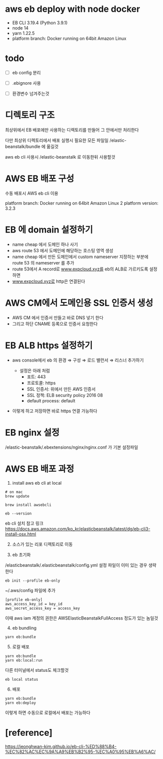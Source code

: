 # aws eb deploy with node docker

- EB CLI 3.19.4 (Python 3.9.1)
- node 14
- yarn 1.22.5
- platform branch: Docker running on 64bit Amazon Linux

# todo

- [ ] eb config 분리
- [ ] .ebignore 사용
- [ ] 환경변수 넘겨주는것


# 디렉토리 구조

최상위에서 EB 배포에만 사용하는 디렉토리를 만들어 그 안에서만 처리한다

다만 최상위 디렉토리에서 배포 실행시 필요한 모든 파일일 /elastic-beanstalk/bundle 에 옮길것

aws eb cli 사용시 /elastic-beanstalk 로 이동한뒤 사용할것

# AWS EB 배포 구성

수동 배포시 AWS eb cli 이용

platform branch: Docker running on 64bit Amazon Linux 2 platform version: 3.2.3

# EB 에 domain 설정하기

* name cheap 에서 도메인 하나 사기
* aws route 53 에서 도메인에 해당하는 호스팅 영역 생성
* name cheap 에서 만든 도메인에서 custom nameserver 지정하는 부분에 route 53 의 nameserver 를 추가
* route 53에서 A record로 www.expcloud.xyz를  eb의 ALB로 가르키도록 설정하면
* www.expcloud.xyz로 http은 연결된다

# AWS CM에서 도메인용 SSL 인증서 생성

* AWS CM 에서 인증서 만들고 바로 DNS 넣기 한다
* 그리고 하단 CNAME 등록으로 인증서 요청한다

# EB ALB https 설정하기

* aws console에서 eb 의 환경 ⇒ 구성 ⇒ 로드 밸런서 ⇒ 리스너 추가하기
    * 설정은 아래 처럼
        * 포트: 443
        * 프로토콜: https
        * SSL 인증서: 위에서 만든 AWS 인증서
        * SSL 정책: ELB security policy 2016 08
        * default process: default

* 이렇게 하고 저장하면 바로 https 연결 가능하다

# EB nginx 설정
/elastic-beanstalk/.ebextensions/nginx/nginx.conf 가 기본 설정파일

# AWS EB 배포 과정

1. install aws eb cli at local

```shell
# on mac 
brew update

brew install awsebcli

eb --version
```

eb cli 설치 참고 링크
https://docs.aws.amazon.com/ko_kr/elasticbeanstalk/latest/dg/eb-cli3-install-osx.html

2. 소스가 있는 리포 디렉토리로 이동

3. eb 초기화

/elasticbeanstalk/.elasticbeanstalk/config.yml 설정 파일이 이미 있는 경우 생략한다

```shell
eb init --profile eb-only
```

~/.aws/config 파일에 추가

```
[profile eb-only]
aws_access_key_id = key_id
aws_secret_access_key = access_key
```

이때 aws iam 계정의 권한은 AWSElasticBeanstalkFullAccess 정도가 있는 놈일것

4. eb bundling

```shell
yarn eb:bundle
```

5. 로컬 배포

```shell
yarn eb:bundle 
yarn eb:local:run
```

다른 터미널에서 status도 체크할것

```shell
eb local status
```

6. 배포

```shell
yarn eb:bundle
yarn eb:deploy
```

이렇게 하면 수동으로 로컬에서 배포는 가능하다


# [reference]

https://jeonghwan-kim.github.io/eb-cli-%ED%88%B4-%EC%82%AC%EC%9A%A9%EB%B2%95-%EC%A0%95%EB%A6%AC/

